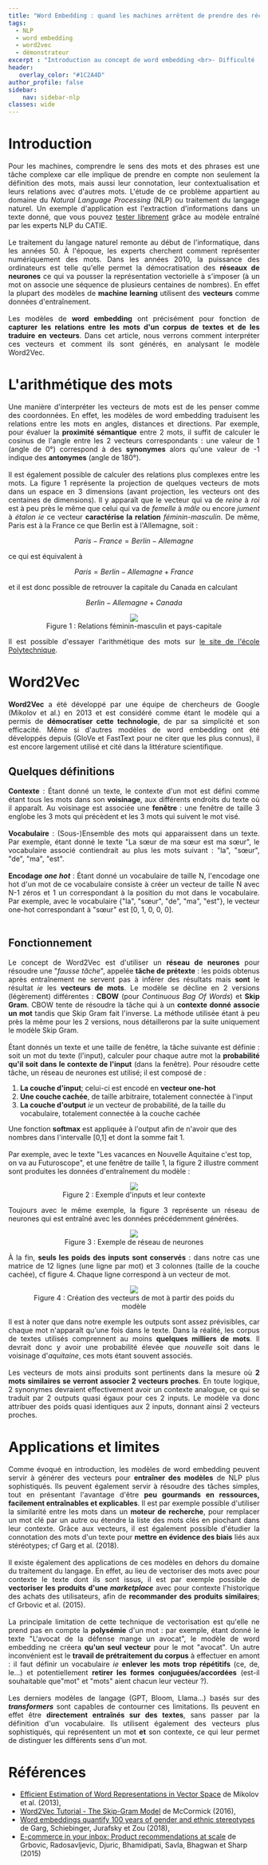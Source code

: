```yaml
---
title: "Word Embedding : quand les machines arrêtent de prendre des récits pour des tas de lettres"
tags:
  - NLP
  - word embedding
  - word2vec
  - démonstrateur
excerpt : "Introduction au concept de word embedding <br>- Difficulté : débutant"
header:
   overlay_color: "#1C2A4D"
author_profile: false
sidebar:
    nav: sidebar-nlp
classes: wide
---
```


<script type="text/javascript" async src="https://cdn.mathjax.org/mathjax/latest/MathJax.js?config=TeX-MML-AM_CHTML"> </script> 

<!--            Cheat Sheet
paragraphe    <p style="text-align:justify;"></p>
gras          <b>reconnaissance faciale</b>
italique      <i>deep learning</i>
saut de ligne <br><br>
lien externe  <a href="https://example.com">example</a>
-->

# Introduction

<p style="text-align:justify;">
Pour les machines, comprendre le sens des mots et des phrases est une tâche complexe car elle implique de prendre en compte non seulement la définition des mots, mais aussi leur connotation, leur contextualisation et leurs relations avec d'autres mots. L'étude de ce problème appartient au domaine du <i>Natural Language Processing</i> (NLP) ou traitement du langage naturel. Un exemple d'application est l'extraction d'informations dans un texte donné, que vous pouvez <a href="https://huggingface.co/spaces/CATIE-AQ/Qamembert">tester librement</a> grâce au modèle entraîné par les experts NLP du CATIE.
<br><br>
Le traitement du langage naturel remonte au début de l'informatique, dans les années 50. À l'époque, les experts cherchent comment représenter numériquement des mots. Dans les années 2010, la puissance des ordinateurs est telle qu'elle permet la démocratisation des <b>réseaux de neurones</b> ce qui va pousser la représentation vectorielle à s'imposer (à un mot on associe une séquence de plusieurs centaines de nombres). En effet la plupart des modèles de <b>machine learning</b> utilisent des <b>vecteurs</b> comme données d'entraînement.
<br><br>
Les modèles de <b>word embedding</b> ont précisément pour fonction de <b>capturer les relations entre les mots d'un corpus de textes et de les traduire en vecteurs</b>. Dans cet article, nous verrons comment interpréter ces vecteurs et comment ils sont générés, en analysant le modèle Word2Vec.
</p>

# L'arithmétique des mots

<p style="text-align:justify;">
Une manière d'interpréter les vecteurs de mots est de les penser comme des coordonnées. En effet, les modèles de word embedding traduisent les relations entre les mots en angles, distances et directions. Par exemple, pour évaluer la <b>proximité sémantique</b> entre 2 mots, il suffit de calculer le cosinus de l'angle entre les 2 vecteurs correspondants : une valeur de 1 (angle de 0°) correspond à des <b>synonymes</b> alors qu'une valeur de -1 indique des <b>antonymes</b> (angle de 180°).
<br><br>
Il est également possible de calculer des relations plus complexes entre les mots. La figure 1 représente la projection de quelques vecteurs de mots dans un espace en 3 dimensions (avant projection, les vecteurs ont des centaines de dimensions). Il y apparaît que le vecteur qui va de <i>reine</i> à <i>roi</i> est à peu près le même que celui qui va de <i>femelle</i> à <i>mâle</i> ou encore <i>jument</i> à <i>étalon</i> <i>ie</i> ce vecteur <b>caractérise la relation</b> <i>féminin-masculin</i>. De même, Paris est à la France ce que Berlin est à l'Allemagne, soit :
</p>

$$
Paris - France = Berlin - Allemagne
$$

ce qui est équivalent à

$$
Paris = Berlin - Allemagne + France
$$

et il est donc possible de retrouver la capitale du Canada en calculant

$$
Berlin - Allemagne + Canada
$$

<center>
  <figure class="image">
    <img src="https://github.com/catie-aq/blog-vaniila/raw/article/word-embedding/assets/images/Word_embedding/vecteurs.png">
    <figcaption>
    Figure 1 : Relations féminin-masculin et pays-capitale
    </figcaption>
  </figure>
</center>

<p style="text-align:justify;">
Il est possible d'essayer l'arithmétique des mots sur <a href="http://nlp.polytechnique.fr/word2vec">le site de l'école Polytechnique</a>.
</p>
<!-- TODO: own HF space -->

# Word2Vec

<p style="text-align:justify;">
<b>Word2Vec</b> a été développé par une équipe de chercheurs de Google (Mikolov et al.) en 2013 et est considéré comme étant le modèle qui a permis de <b>démocratiser cette technologie</b>, de par sa simplicité et son efficacité. Même si d'autres modèles de word embedding ont été développés depuis (GloVe et FastText pour ne citer que les plus connus), il est encore largement utilisé et cité dans la littérature scientifique.
</p>

## Quelques définitions

<p style="text-align:justify;">
<b>Contexte</b> : Étant donné un texte, le contexte d'un mot est défini comme étant tous les mots dans son <b>voisinage</b>, aux différents endroits du texte où il apparaît. Au voisinage est associée une <b>fenêtre</b> : une fenêtre de taille 3 englobe les 3 mots qui précèdent et les 3 mots qui suivent le mot visé.
<br><br>
<b>Vocabulaire</b> : (Sous-)Ensemble des mots qui apparaissent dans un texte. Par exemple, étant donné le texte "La sœur de ma sœur est ma sœur", le vocabulaire associé contiendrait au plus les mots suivant : "la", "sœur", "de", "ma", "est".
<br><br>
<b>Encodage <i>one hot</i></b> : Étant donné un vocabulaire de taille N, l'encodage one hot d'un mot de ce vocabulaire consiste à créer un vecteur de taille N avec N-1 zéros et 1 un correspondant à la position du mot dans le vocabulaire. Par exemple, avec le vocabulaire {"la", "sœur", "de", "ma", "est"}, le vecteur one-hot correspondant à "sœur" est [0, 1, 0, 0, 0].
<br><br>

## Fonctionnement

<p style="text-align:justify;">
Le concept de Word2Vec est d'utiliser un <b>réseau de neurones</b> pour résoudre une "<i>fausse tâche</i>", appelée <b>tâche de prétexte</b> : les poids obtenus après entraînement ne servent pas à inférer des résultats mais <b>sont</b> le résultat <i>ie</i> les <b>vecteurs de mots</b>. Le modèle se décline en 2 versions (légèrement) différentes : <b>CBOW</b> (pour <i>Continuous Bag Of Words</i>) et <b>Skip Gram</b>. CBOW tente de résoudre la tâche qui à un <b>contexte donné associe un mot</b> tandis que Skip Gram fait l'inverse. La méthode utilisée étant à peu près la même pour les 2 versions, nous détaillerons par la suite uniquement le modèle Skip Gram.
<br><br>
Étant donnés un texte et une taille de fenêtre, la tâche suivante est définie : soit un mot du texte (l'input), calculer pour chaque autre mot la <b>probabilité qu'il soit dans le contexte de l'input</b> (dans la fenêtre). Pour résoudre cette tâche, un réseau de neurones est utilisé; il est composé de :
<ol>
  <li><b>La couche d'input</b>; celui-ci est encodé en <b>vecteur one-hot</b></li>
  <li><b>Une couche cachée</b>, de taille arbitraire, totalement connectée à l'input</li>
  <li><b>La couche d'output</b> <i>ie</i> un vecteur de probabilité, de la taille du vocabulaire, totalement connectée à la couche cachée</li>
</ol>
Une fonction <b>softmax</b> est appliquée à l'output afin de n'avoir que des nombres dans l'intervalle [0,1] et dont la somme fait 1.
<br><br>
Par exemple, avec le texte "Les vacances en Nouvelle Aquitaine c'est top, on va au Futuroscope", et une fenêtre de taille 1, la figure 2 illustre comment sont produites les données d'entraînement du modèle :
</p>

<center>
  <figure class="image">
    <img src="https://github.com/catie-aq/blog-vaniila/raw/article/word-embedding/assets/images/Word_embedding/fenetre.svg">
    <figcaption>
    Figure 2 : Exemple d'inputs et leur contexte
    </figcaption>
  </figure>
</center>

<p style="text-align:justify;">
Toujours avec le même exemple, la figure 3 représente un réseau de neurones qui est entraîné avec les données précédemment générées.
</p>

<center>
  <figure class="image">
    <img src="https://github.com/catie-aq/blog-vaniila/raw/article/word-embedding/assets/images/Word_embedding/reseau.svg">
    <figcaption>
    Figure 3 : Exemple de réseau de neurones
    </figcaption>
  </figure>
</center>

<p style="text-align:justify;">
À la fin, <b>seuls les poids des inputs sont conservés</b> : dans notre cas une matrice de 12 lignes (une ligne par mot) et 3 colonnes (taille de la couche cachée), cf figure 4. Chaque ligne correspond à un vecteur de mot.
</p>

<center>
  <figure class="image">
    <img src="https://github.com/catie-aq/blog-vaniila/raw/article/word-embedding/assets/images/Word_embedding/matrice.svg">
    <figcaption>
    Figure 4 : Création des vecteurs de mot à partir des poids du modèle
    </figcaption>
  </figure>
</center>

<p style="text-align:justify;">
Il est à noter que dans notre exemple les outputs sont assez prévisibles, car chaque mot n'apparaît qu'une fois dans le texte. Dans la réalité, les corpus de textes utilisés comprennent au moins <b>quelques milliers de mots</b>. Il devrait donc y avoir une probabilité élevée que <i>nouvelle</i> soit dans le voisinage d'<i>aquitaine</i>, ces mots étant souvent associés.
<br><br>
Les vecteurs de mots ainsi produits sont pertinents dans la mesure où <b>2 mots similaires se verront associer 2 vecteurs proches</b>. En toute logique, 2 synonymes devraient effectivement avoir un contexte analogue, ce qui se traduit par 2 outputs quasi égaux pour ces 2 inputs. Le modèle va donc attribuer des poids quasi identiques aux 2 inputs, donnant ainsi 2 vecteurs proches.
</p>

# Applications et limites

<p style="text-align:justify;">
Comme évoqué en introduction, les modèles de word embedding peuvent servir à générer des vecteurs pour <b>entraîner des modèles</b> de NLP plus sophistiqués. Ils peuvent également servir à résoudre des tâches simples, tout en présentant l'avantage d'être <b>peu gourmands en ressources, facilement entraînables et explicables</b>. Il est par exemple possible d'utiliser la similarité entre les mots dans un <b>moteur de recherche</b>, pour remplacer un mot clé par un autre ou étendre la liste des mots clés en piochant dans leur contexte. Grâce aux vecteurs, il est également possible d'étudier la connotation des mots d'un texte pour <b>mettre en évidence des biais</b> liés aux stéréotypes; cf Garg et al. (2018).
<br><br>
Il existe également des applications de ces modèles en dehors du domaine du traitement du langage. En effet, au lieu de vectoriser des mots avec pour contexte le texte dont ils sont issus, il est par exemple possible de <b>vectoriser les produits d'une <i>marketplace</i></b> avec pour contexte l'historique des achats des utilisateurs, afin de <b>recommander des produits similaires</b>; cf Grbovic et al. (2015).
<br><br>
La principale limitation de cette technique de vectorisation est qu'elle ne prend pas en compte la <b>polysémie</b> d'un mot : par exemple, étant donné le texte "L'avocat de la défense mange un avocat", le modèle de word embedding ne créera <b>qu'un seul vecteur</b> pour le mot "avocat". Un autre inconvénient est le <b>travail de prétraitement du corpus</b> à effectuer en amont : il faut définir un vocabulaire <i>ie</i> <b>enlever les mots trop répétitifs</b> (ce, de, le...) et potentiellement <b>retirer les formes conjuguées/accordées</b> (est-il souhaitable que"mot" et "mots" aient chacun leur vecteur ?).
<br><br>
Les derniers modèles de langage (GPT, Bloom, Llama...) basés sur des <b><i>transformers</i></b> sont capables de contourner ces limitations. Ils peuvent en effet être <b>directement entraînés sur des textes</b>, sans passer par la définition d'un vocabulaire. Ils utilisent également des vecteurs plus sophistiqués, qui représentent un mot <b>et</b> son contexte, ce qui leur permet de distinguer les différents sens d'un mot.
</p>

# Références
<ul>
  <li><a href="https://arxiv.org/abs/1301.3781">Efficient Estimation of Word Representations in Vector Space</a> de Mikolov et al. (2013),</li>
  <li><a href="http://mccormickml.com/2016/04/19/word2vec-tutorial-the-skip-gram-model/">Word2Vec Tutorial - The Skip-Gram Model</a> de McCormick (2016),</li>
  <li><a href="https://doi.org/10.1073/pnas.1720347115">Word embeddings quantify 100 years of gender and ethnic stereotypes</a> de Garg, Schiebinger, Jurafsky et Zou (2018),</li>
  <li><a href="https://arxiv.org/abs/1601.01356">E-commerce in your inbox:
  Product recommendations at scale</a> de Grbovic, Radosavljevic, Djuric, Bhamidipati, Savla, Bhagwan et Sharp (2015)</li>
</ul>